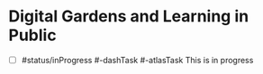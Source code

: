 # Digital Gardens and Learning in Public
- [ ]  #status/inProgress #-dashTask #-atlasTask  This is in progress